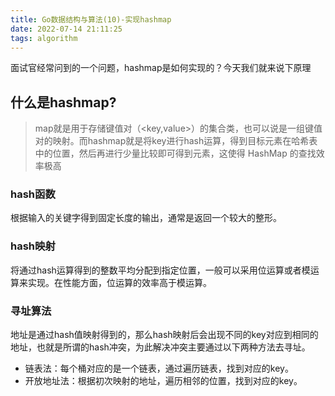 ```yaml
---
title: Go数据结构与算法(10)-实现hashmap
date: 2022-07-14 21:11:25
tags: algorithm
---
```


面试官经常问到的一个问题，hashmap是如何实现的？今天我们就来说下原理

## 什么是hashmap?
>map就是用于存储键值对（<key,value>）的集合类，也可以说是一组键值对的映射。而hashmap就是将key进行hash运算，得到目标元素在哈希表中的位置，然后再进行少量比较即可得到元素，这使得 HashMap 的查找效率极高

### hash函数
根据输入的关键字得到固定长度的输出，通常是返回一个较大的整形。

### hash映射
将通过hash运算得到的整数平均分配到指定位置，一般可以采用位运算或者模运算来实现。在性能方面，位运算的效率高于模运算。

### 寻址算法
地址是通过hash值映射得到的，那么hash映射后会出现不同的key对应到相同的地址，也就是所谓的hash冲突，为此解决冲突主要通过以下两种方法去寻址。
- 链表法：每个桶对应的是一个链表，通过遍历链表，找到对应的key。
- 开放地址法：根据初次映射的地址，遍历相邻的位置，找到对应的key。

<!--more-->